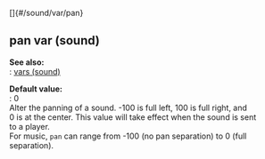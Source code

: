 []{#/sound/var/pan}    
## pan var (sound)    
**See also:**    
:   [vars (sound)](ref/sound/var)    
<!-- -->    
**Default value:**    
:   0    
Alter the panning of a sound. -100 is full left, 100 is full right, and    
0 is at the center. This value will take effect when the sound is sent    
to a player.    
For music, `pan` can range from -100 (no pan separation) to 0 (full    
separation).  